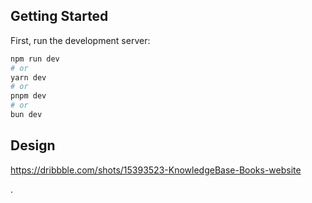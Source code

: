 ## Getting Started

First, run the development server:

```bash
npm run dev
# or
yarn dev
# or
pnpm dev
# or
bun dev
```

## Design

https://dribbble.com/shots/15393523-KnowledgeBase-Books-website

.
